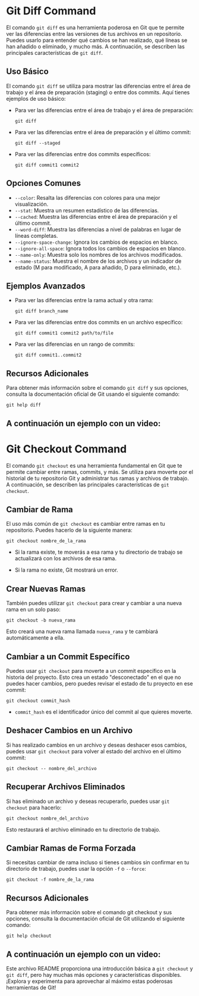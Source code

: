 # Git Diff Command

El comando `git diff` es una herramienta poderosa en Git que te permite ver las diferencias entre las versiones de tus archivos en un repositorio. Puedes usarlo para entender qué cambios se han realizado, qué líneas se han añadido o eliminado, y mucho más. A continuación, se describen las principales características de `git diff`.

## Uso Básico

El comando `git diff` se utiliza para mostrar las diferencias entre el área de trabajo y el área de preparación (staging) o entre dos commits. Aquí tienes ejemplos de uso básico:

- Para ver las diferencias entre el área de trabajo y el área de preparación:

  `git diff`

- Para ver las diferencias entre el área de preparación y el último commit:

  `git diff --staged`

- Para ver las diferencias entre dos commits específicos:

  `git diff commit1 commit2`

## Opciones Comunes

- `--color`: Resalta las diferencias con colores para una mejor visualización.
- `--stat`: Muestra un resumen estadístico de las diferencias.
- `--cached`: Muestra las diferencias entre el área de preparación y el último commit.
- `--word-diff`: Muestra las diferencias a nivel de palabras en lugar de líneas completas.
- `--ignore-space-change`: Ignora los cambios de espacios en blanco.
- `--ignore-all-space`: Ignora todos los cambios de espacios en blanco.
- `--name-only`: Muestra solo los nombres de los archivos modificados.
- `--name-status`: Muestra el nombre de los archivos y un indicador de estado (M para modificado, A para añadido, D para eliminado, etc.).

## Ejemplos Avanzados

- Para ver las diferencias entre la rama actual y otra rama:

  `git diff branch_name`

- Para ver las diferencias entre dos commits en un archivo específico:

  `git diff commit1 commit2 path/to/file`

- Para ver las diferencias en un rango de commits:

  `git diff commit1..commit2`
  
## Recursos Adicionales

Para obtener más información sobre el comando `git diff` y sus opciones, consulta la documentación oficial de Git usando el siguiente comando:

 `git help diff`

## A continuación un ejemplo con un video:






# Git Checkout Command

El comando `git checkout` es una herramienta fundamental en Git que te permite cambiar entre ramas, commits, y más. Se utiliza para moverte por el historial de tu repositorio Git y administrar tus ramas y archivos de trabajo. A continuación, se describen las principales características de `git checkout`.

## Cambiar de Rama

El uso más común de `git checkout` es cambiar entre ramas en tu repositorio. Puedes hacerlo de la siguiente manera:

`git checkout nombre_de_la_rama`

- Si la rama existe, te moverás a esa rama y tu directorio de trabajo se actualizará con los archivos de esa rama.

- Si la rama no existe, Git mostrará un error.

## Crear Nuevas Ramas
También puedes utilizar `git checkout` para crear y cambiar a una nueva rama en un solo paso:

 `git checkout -b nueva_rama`

Esto creará una nueva rama llamada `nueva_rama` y te cambiará automáticamente a ella.

## Cambiar a un Commit Específico
Puedes usar `git checkout` para moverte a un commit específico en la historia del proyecto. Esto crea un estado "desconectado" en el que no puedes hacer cambios, pero puedes revisar el estado de tu proyecto en ese commit:

`git checkout commit_hash`

- `commit_hash` es el identificador único del commit al que quieres moverte.

## Deshacer Cambios en un Archivo
Si has realizado cambios en un archivo y deseas deshacer esos cambios, puedes usar `git checkout` para volver al estado del archivo en el último commit:

 `git checkout -- nombre_del_archivo`

## Recuperar Archivos Eliminados
Si has eliminado un archivo y deseas recuperarlo, puedes usar `git checkout` para hacerlo:

 `git checkout nombre_del_archivo`

Esto restaurará el archivo eliminado en tu directorio de trabajo.

## Cambiar Ramas de Forma Forzada
Si necesitas cambiar de rama incluso si tienes cambios sin confirmar en tu directorio de trabajo, puedes usar la opción `-f` o `--force`:

 `git checkout -f nombre_de_la_rama`

## Recursos Adicionales
Para obtener más información sobre el comando git checkout y sus opciones, consulta la documentación oficial de Git utilizando el siguiente comando:

 `git help checkout`

 ## A continuación un ejemplo con un video:



 

 Este archivo README proporciona una introducción básica a `git checkout` y `git diff`, pero hay muchas más opciones y características disponibles. ¡Explora y experimenta para aprovechar al máximo estas poderosas herramientas de Git!







